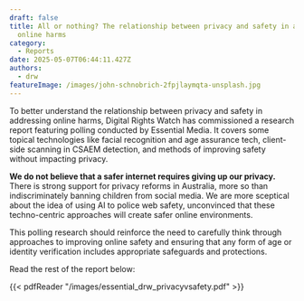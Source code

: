 ```yaml
---
draft: false
title: All or nothing? The relationship between privacy and safety in addressing
  online harms
category:
  - Reports
date: 2025-05-07T06:44:11.427Z
authors:
  - drw
featureImage: /images/john-schnobrich-2fpjlaymqta-unsplash.jpg
---
```

To better understand the relationship between privacy and safety in addressing online harms, Digital Rights Watch has commissioned a research report featuring polling conducted by Essential Media. It covers some topical technologies like facial recognition and age assurance tech, client-side scanning in CSAEM detection, and methods of improving safety without impacting privacy. 

**We do not believe that a safer internet requires giving up our privacy.** There is strong support for privacy reforms in Australia, more so than indiscriminately banning children from social media. We are more sceptical about the idea of using AI to police web safety, unconvinced that these techno-centric approaches will create safer online environments.

This polling research should reinforce the need to carefully think through approaches to improving online safety and ensuring that any form of age or identity verification includes appropriate safeguards and protections.

Read the rest of the report below:

{{< pdfReader "/images/essential_drw_privacyvsafety.pdf" >}}